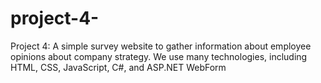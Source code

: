 # project-4-
Project 4: A simple survey website to gather information about employee opinions about company strategy. We use many technologies, including HTML, CSS, JavaScript, C#, and ASP.NET WebForm
